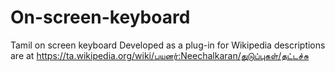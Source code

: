 # On-screen-keyboard
Tamil on screen keyboard
Developed as a plug-in for Wikipedia descriptions are at https://ta.wikipedia.org/wiki/பயனர்:Neechalkaran/துடுப்புகள்/தட்டச்சு
